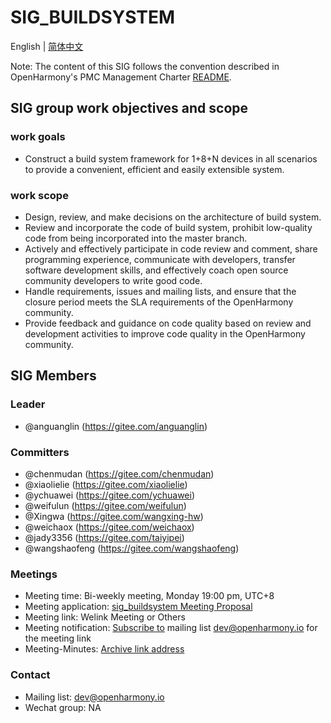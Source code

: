 # SIG_BUILDSYSTEM
 English | [简体中文](./sig_build_system_cn.md)

 Note: The content of this SIG follows the convention described in OpenHarmony's PMC Management Charter [README](/zh/pmc.md).

## SIG group work objectives and scope

### work goals
- Construct a build system framework for 1+8+N devices in all scenarios to provide a convenient, efficient and easily extensible system.

### work scope
- Design, review, and make decisions on the architecture of build system.
- Review and incorporate the code of build system, prohibit low-quality code from being incorporated into the master branch.
- Actively and effectively participate in code review and comment, share programming experience, communicate with developers, transfer software development skills, and effectively coach open source community developers to write good code.
- Handle requirements, issues and mailing lists, and ensure that the closure period meets the SLA requirements of the OpenHarmony community.
- Provide feedback and guidance on code quality based on review and development activities to improve code quality in the OpenHarmony community.


## SIG Members

### Leader
- @anguanglin (https://gitee.com/anguanglin)

### Committers
- @chenmudan (https://gitee.com/chenmudan)
- @xiaolielie (https://gitee.com/xiaolielie)
- @ychuawei (https://gitee.com/ychuawei)
- @weifulun (https://gitee.com/weifulun)
- @Xingwa (https://gitee.com/wangxing-hw)
- @weichaox (https://gitee.com/weichaox)
- @jady3356 (https://gitee.com/taiyipei)
- @wangshaofeng (https://gitee.com/wangshaofeng)

 ### Meetings
 - Meeting time: Bi-weekly meeting, Monday 19:00 pm, UTC+8
 - Meeting application: [sig_buildsystem Meeting Proposal](https://shimo.im/sheets/m8AZV1JgE2UQ1KAb/MODOC/)
 - Meeting link: Welink Meeting or Others
 - Meeting notification: [Subscribe to](https://lists.openatom.io/postorius/lists/dev.openharmony.io) mailing list dev@openharmony.io for the meeting link
 - Meeting-Minutes: [Archive link address](https://gitee.com/openharmony-sig/sig-content)

 ### Contact

 - Mailing list: dev@openharmony.io
 - Wechat group: NA
